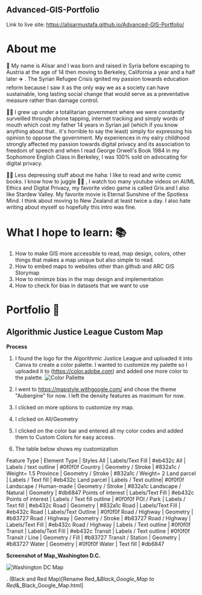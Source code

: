 ## Advanced-GIS-Portfolio
Link to live site: https://alisarmustafa.github.io/Advanced-GIS-Portfolio/

# About me 
:wave: My name is Alisar and I was born and raised in Syria before escaping to Austria at the age of 14 then moving to Berkeley, California a year and a half later :airplane: . The Syrian Refugee Crisis ignited my passion towards education reform because I saw it as the only way we as a society can have sustainable, long lasting social change that would serve as a preventative measure rather than damage control. 

:female_detective: I grew up under a totalitarian government where we were constantly surveilled through phone tapping, internet tracking and simply words of mouth which cost my father 14 years in Syrian jail (which if you know anything about that.. it's horrible to say the least) simply for expressing his opinion to oppose the government. My experiences in my ealry childhood strongly affected my passion towards digital privacy and its association to freedom of speech and when I read George Orwell's Book 1984 in my Sophomore English Class in Berkeley, I was 100% sold on advocating for digital privacy. 

:artist: Less depressing stuff about me haha: I like to read and write comic books. I know how to juggle :woman_juggling: , I watch too many youtube videos on AI/ML Ethics and Digital Privacy, my favorite video game is called Gris and I also like Stardew Valley. My favorite movie is Eternal Sunshine of the Spotless Mind. I think about moving to New Zealand at least twice a day. I also hate writing about myself so hopefully this intro was fine. 

# What I hope to learn: :books:
1. How to make GIS more accessible to read, map design, colors, other things that makes a map unique but also simple to read. 
2. How to embed maps to websites other than github and ARC GIS Storymap
3. How to minimze bias in the map design and implementation
4. How to check for bias in datasets that we want to use 

# Portfolio :seedling:
## Algorithmic Justice League Custom Map
**Process**
1. I found the logo for the Algorithmic Justice League and uploaded it into Canva to create a color palette. I wanted to customize my palette so I uploaded it to (https://color.adobe.com) and added one more color to the palette. 
![Color Pallette](https://user-images.githubusercontent.com/71081084/112759574-9a975080-8fc1-11eb-852e-fd765b5c0927.JPG)

2. I went to https://mapstyle.withgoogle.com/ and chose the theme "Aubergine" for now. I left the density features as maximum for now. 
3. I clicked on more options to customize my map. 
4. I clicked on All/Geometry
5. I clicked on the color bar and entered all my color codes and added them to Custom Colors for easy access. 
6. The table below shows my customization

Feature Type | Element Type | Styles
All | Labels/Text Fill | #eb432c
All | Labels / text outline | #0f0f0f
Country | Geometry / Stroke | #832a1c / Weight= 1.5
Province | Geometry / Stroke | #832a1c / Weight= 2
Land parcel | Labels / Text fill | #eb432c
Land parcel | Labels / Text outline| #0f0f0f
Landscape / Human-made | Geometry / Stroke | #832a1c
Landscape / Natural | Geometry | #db6847
Points of interest | Labels/Text Fill | #eb432c
Points of interest | Labels / Text fill outline | #0f0f0f
POI / Park | Labels / Text fill | #eb432c
Road | Geometry | #832a1c
Road | Labels/Text Fill | #eb432c
Road | Labels/Text Outline | #0f0f0f
Road / Highway | Geometry | #b83727
Road / Highway | Geometry / Stroke | #b83727
Road / Highway | Labels/Text Fill | #eb432c
Road / Highway | Labels / Text outline | #0f0f0f
Transit | Labels/Text Fill | #eb432c
Transit | Labels / Text outline | #0f0f0f
Transit / Line | Geometry / Fill | #b83727
Transit / Station | Geometry | #b83727
Water | Geometry | #0f0f0f
Water | Text fill | #db6847

**Screenshot of Map_Washington D.C.**

![Washington DC Map](https://user-images.githubusercontent.com/71081084/112761847-2497e700-8fcb-11eb-9c5d-ebb2622c5e29.JPG)

.
(Black and Red Map)[Rename Red_&_Black_Google_Map to Red_&_Black_Google_Map.html]




